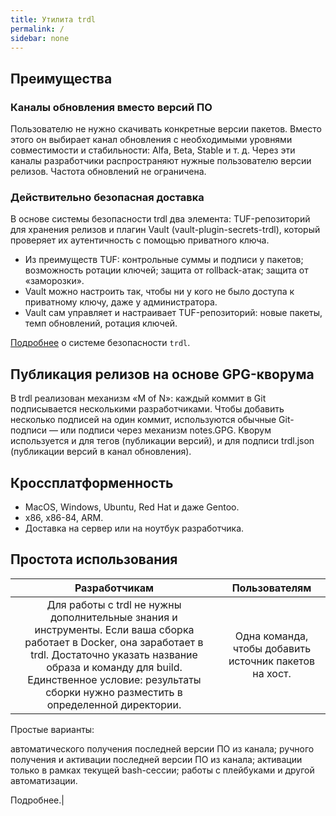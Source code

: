 ```yaml
---
title: Утилита trdl
permalink: /
sidebar: none
---
```



## Преимущества
### Каналы обновления вместо версий ПО
Пользователю не нужно скачивать конкретные версии пакетов. Вместо этого он выбирает канал обновления с необходимыми уровнями совместимости и стабильности: Alfa, Beta, Stable и т. д. Через эти каналы разработчики распространяют нужные пользователю версии релизов. Частота обновлений не ограничена.

### Действительно безопасная доставка
В основе системы безопасности trdl два элемента: TUF-репозиторий для хранения релизов и плагин Vault (vault-plugin-secrets-trdl), который проверяет их аутентичность с помощью приватного ключа.

- Из преимуществ TUF: контрольные суммы и подписи у пакетов; возможность ротации ключей; защита от rollback-атак; защита от «заморозки».
- Vault можно настроить так, чтобы ни у кого не было доступа к приватному ключу, даже у администратора.
- Vault сам управляет и настраивает TUF-репозиторий: новые пакеты, темп обновлений, ротация ключей.

[Подробнее](security.html) о системе безопасности `trdl`.

## Публикация релизов на основе GPG-кворума
В trdl реализован механизм «M of N»: каждый коммит в Git подписывается несколькими разработчиками. Чтобы добавить несколько подписей на один коммит, используются обычные Git-подписи — или подписи через механизм notes.GPG. Кворум используется и для тегов (публикации версий), и для подписи trdl.json (публикации версий в канал обновления).

## Кроссплатформенность
- MacOS, Windows, Ubuntu, Red Hat и даже Gentoo.
- x86, x86-84, ARM.
- Доставка на сервер или на ноутбук разработчика.

## Простота использования

| Разработчикам | Пользователям |
|:--:|:--:|
|Для работы с trdl не нужны дополнительные знания и инструменты. Если ваша сборка работает в Docker, она заработает в trdl. Достаточно указать название образа и команду для build. Единственное условие: результаты сборки нужно разместить в определенной директории. | Одна команда, чтобы добавить источник пакетов на хост.
Простые варианты:

автоматического получения последней версии ПО из канала;
ручного получения и активации последней версии ПО из канала;
активации только в рамках текущей bash-сессии;
работы с плейбуками и другой автоматизации.

Подробнее.|
